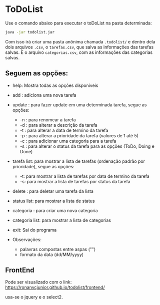 # ToDoList

Use o comando abaixo para executar o toDoList na pasta determinada:

```bash
java -jar todolist.jar
```

Com isso irá criar uma pasta anônima chamada `.todolist/` e dentro dela dois arquivos `.csv`, o `tarefas.csv`, que salva as informações das tarefas salvas. E o arquivo `categorias.csv`, com as informações das categorias salvas.

## Seguem as opções:

- help: Mostra todas as opções disponíveis 
- add <nome> <dataTermino>: adiciona uma nova tarefa
- update <nome>: para fazer update em uma determinada tarefa, segue as opções:
  - -n <novoNome>: para renomear a tarefa
  - -d <descricao>: para alterar a descrição da tarefa
  - -t <dataTermino>: para alterar a data de termino da tarefa
  - -p <prioridade>: para alterar a prioridade da tarefa (valores de 1 até 5)
  - -c <categoria>: para adicionar uma categoria para a tarefa
  - -s <status>: para alterar o status da tarefa para as opções (ToDo, Doing e Done)
- tarefa list: para mostrar a lista de tarefas (ordenação padrão por prioridade), segue as opções:
  - -t: para mostrar a lista de tarefas por data de termino da tarefa
  - -s: para mostrar a lista de tarefas por status da tarefa
- delete <nome>: para deletar uma tarefa da lista
- status list: para mostrar a lista de status
- categoria <categoria>: para criar uma nova categoria
- categoria list: para mostrar a lista de categorias
- exit: Sai do programa


- Observações:
  - palavras compostas entre aspas ("")
  - formato da data (dd/MM/yyyy)

## FrontEnd

Pode ser visualizado com o link: https://ronanvcjunior.github.io/todolist/frontend/

usa-se o jquery e o select2.